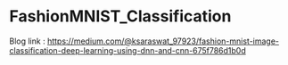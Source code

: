 # FashionMNIST_Classification
Blog link : https://medium.com/@ksaraswat_97923/fashion-mnist-image-classification-deep-learning-using-dnn-and-cnn-675f786d1b0d
